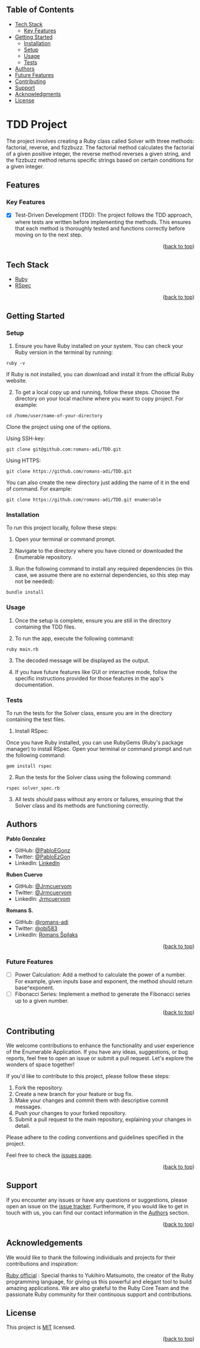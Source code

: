 <!-- TABLE OF CONTENTS -->

## Table of Contents

- [Tech Stack](#tech-stack)
  - [Key Features](#key-features)
- [Getting Started](#getting-started)
  - [Installation](#installation)
  - [Setup](#setup)
  - [Usage](#usage)
  - [Tests](#tests)
- [Authors](#authors)
- [Future Features](#future-features)
- [Contributing](#contributing)
- [Support](#support)
- [Acknowledgments](#acknowledgments)
- [License](#license)

<!-- PROJECT DESCRIPTION -->

# <a name="about-project"> TDD Project </a>

The project involves creating a Ruby class called Solver with three methods: factorial, reverse, and fizzbuzz. The factorial method calculates the factorial of a given positive integer, the reverse method reverses a given string, and the fizzbuzz method returns specific strings based on certain conditions for a given integer.

<!-- Features -->

## Features <a name="features"></a>

### Key Features <a name="key-features"></a>

- [x] Test-Driven Development (TDD): The project follows the TDD approach, where tests are written before implementing the methods. This ensures that each method is thoroughly tested and functions correctly before moving on to the next step.

<p align="right">(<a href="#readme-top">back to top</a>)</p>

<!-- TECH STACK -->

## Tech Stack <a name="tech-stack"></a>

  <ul>
    <li><a href="https://www.ruby-lang.org/en/">Ruby</a></li>
    <li><a href="https://rspec.info/">RSpec</a></li>
  </ul>

<p align="right">(<a href="#readme-top">back to top</a>)</p>

<!-- GETTING STARTED -->

## Getting Started <a name="getting-started"></a>

### Setup <a name="setup"></a>

1. Ensure you have Ruby installed on your system. You can check your Ruby version in the terminal by running:

```
ruby -v
```

If Ruby is not installed, you can download and install it from the official Ruby website.

2. To get a local copy up and running, follow these steps.
Choose the directory on your local machine where you want to copy project. For example:

```
cd /home/user/name-of-your-directory
```

Clone the project using one of the options.

Using SSH-key:

```
git clone git@github.com:romans-adi/TDD.git
```

Using HTTPS:

```
git clone https://github.com/romans-adi/TDD.git
```

You can also create the new directory just adding the name of it in the end of command. For example:

```
git clone https://github.com/romans-adi/TDD.git enumerable
```

### Installation <a name="installation"></a>

To run this project locally, follow these steps:

1. Open your terminal or command prompt.

2. Navigate to the directory where you have cloned or downloaded the Enumerable repository.

3. Run the following command to install any required dependencies (in this case, we assume there are no external dependencies, so this step may not be needed):
```
bundle install
```

### Usage <a name="usage"></a>

1. Once the setup is complete, ensure you are still in the directory containing the TDD files.

2. To run the app, execute the following command:

```
ruby main.rb
```

3. The decoded message will be displayed as the output.

4. If you have future features like GUI or interactive mode, follow the specific instructions provided for those features in the app's documentation.

### Tests <a name="tests"></a>

To run the tests for the Solver class, ensure you are in the directory containing the test files.

1. Install RSpec:

Once you have Ruby installed, you can use RubyGems (Ruby's package manager) to install RSpec. Open your terminal or command prompt and run the following command:

```
gem install rspec
```

2. Run the tests for the Solver class using the following command:

```
rspec solver_spec.rb
```

3. All tests should pass without any errors or failures, ensuring that the Solver class and its methods are functioning correctly.

<!-- AUTHORS -->

## Authors <a name="authors"></a>

**Pablo Gonzalez**

- GitHub: [@PabloEGonz](https://github.com/PabloEGonz)
- Twitter: [@PabloEzGon](https://twitter.com/PabloEzGon)
- LinkedIn: [LinkedIn](https://www.linkedin.com/in/pablo-ezequiel-gonz%C3%A1lez-ramos-b9b854265)

**Ruben Cuervo**

- GitHub: [@Jrmcuervom](https://github.com/Jrmcuervo)
- Twitter: [@Jrmcuervom](https://twitter.com/Jrcuervom)
- LinkedIn: [Jrmcuervom](https://www.linkedin.com/in/jrmcuervom)

**Romans S.**

- GitHub: [@romans-adi](https://github.com/romans-adi/)
- Twitter: [@obj583](https://twitter.com/obj583/)
- LinkedIn: [Romans Špiļaks](https://www.linkedin.com/in/obj513/)


<p align="right">(<a href="#readme-top">back to top</a>)</p>

### Future Features <a name="future-features"></a>

- [ ] Power Calculation: Add a method to calculate the power of a number. For example, given inputs base and exponent, the method should return base^exponent.
- [ ] Fibonacci Series: Implement a method to generate the Fibonacci series up to a given number.

<p align="right">(<a href="#readme-top">back to top</a>)</p>

<!-- CONTRIBUTING -->

## Contributing <a name="contributing"></a>

We welcome contributions to enhance the functionality and user experience of the Enumerable Application. If you have any ideas, suggestions, or bug reports, feel free to open an issue or submit a pull request. Let's explore the wonders of space together!

If you'd like to contribute to this project, please follow these steps:

1. Fork the repository.
2. Create a new branch for your feature or bug fix.
3. Make your changes and commit them with descriptive commit messages.
4. Push your changes to your forked repository.
5. Submit a pull request to the main repository, explaining your changes in detail.

Please adhere to the coding conventions and guidelines specified in the project.

Feel free to check the [issues page](../../issues/).

<p align="right">(<a href="#readme-top">back to top</a>)</p>

<!-- SUPPORT -->

## Support <a name="support"></a>

If you encounter any issues or have any questions or suggestions, please open an issue on the [issue tracker](../../../issues/).
Furthermore, if you would like to get in touch with us, you can find our contact information in the <a href="#authors">Authors</a> section.

<p align="right">(<a href="#readme-top">back to top</a>)</p>

<!-- ACKNOWLEDGEMENTS -->

## Acknowledgements <a name="acknowledgments"></a>

We would like to thank the following individuals and projects for their contributions and inspiration:

[Ruby official](https://www.ruby-lang.org/) :  Special thanks to Yukihiro Matsumoto, the creator of the Ruby programming language, for giving us this powerful and elegant tool to build amazing applications. We are also grateful to the Ruby Core Team and the passionate Ruby community for their continuous support and contributions.

<!-- LICENSE -->

## License <a name="license"></a>

This project is [MIT](LICENSE) licensed.

<p align="right">(<a href="#readme-top">back to top</a>)</p>
